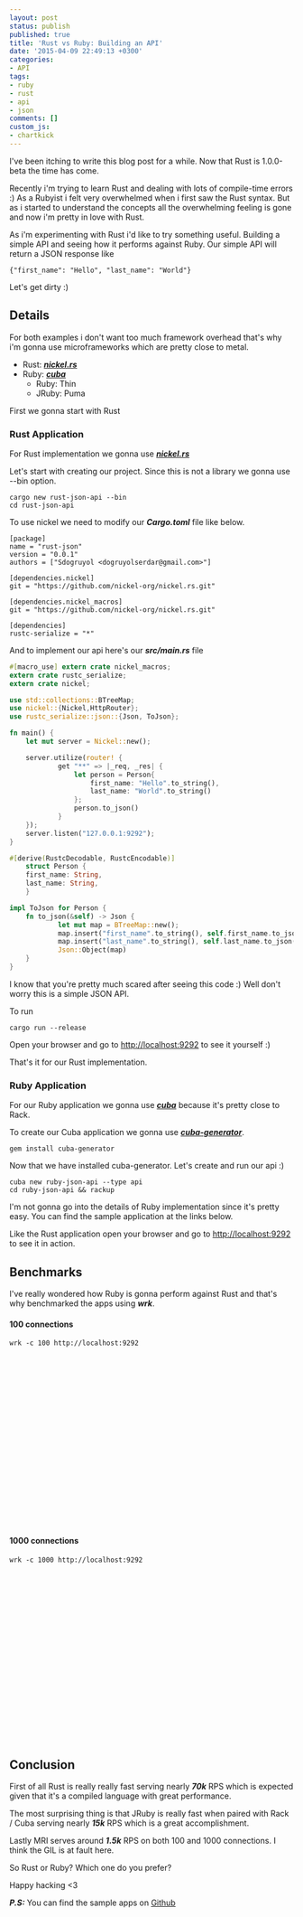 ```yaml
---
layout: post
status: publish
published: true
title: 'Rust vs Ruby: Building an API'
date: '2015-04-09 22:49:13 +0300'
categories:
- API
tags:
- ruby
- rust
- api
- json
comments: []
custom_js:
- chartkick
---
```


I've been itching to write this blog post for a while. Now that Rust is 1.0.0-beta
the time has come.

Recently i'm trying to learn Rust and dealing with lots of compile-time errors :)
As a Rubyist i felt very overwhelmed when i first saw the Rust syntax. But as i started
to understand the concepts all the overwhelming feeling is gone and now i'm pretty in love
with Rust.

As i'm experimenting with Rust i'd like to try something useful. Building a simple API and
seeing how it performs against Ruby. Our simple API will return a JSON response like

	{"first_name": "Hello", "last_name": "World"}

Let's get dirty :)

## Details

For both examples i don't want too much framework overhead that's why i'm gonna use microframeworks which are pretty close to metal.

* Rust: ***[nickel.rs](https://github.com/nickel-org/nickel.rs/)***
* Ruby: ***[cuba](https://github.com/soveran/cuba)***
	* Ruby: Thin
	* JRuby: Puma

First we gonna start with Rust

### Rust Application

For Rust implementation we gonna use ***[nickel.rs](https://github.com/nickel-org/nickel.rs/)***

Let's start with creating our project. Since this is not a library we gonna use --bin option.

	cargo new rust-json-api --bin
	cd rust-json-api

To use nickel we need to modify our ***Cargo.toml*** file like below.

	[package]
	name = "rust-json"
	version = "0.0.1"
	authors = ["Sdogruyol <dogruyolserdar@gmail.com>"]

	[dependencies.nickel]
	git = "https://github.com/nickel-org/nickel.rs.git"

	[dependencies.nickel_macros]
	git = "https://github.com/nickel-org/nickel.rs.git"

	[dependencies]
	rustc-serialize = "*"

And to implement our api here's our ***src/main.rs*** file

```rust
#[macro_use] extern crate nickel_macros;
extern crate rustc_serialize;
extern crate nickel;

use std::collections::BTreeMap;
use nickel::{Nickel,HttpRouter};
use rustc_serialize::json::{Json, ToJson};

fn main() {
	let mut server = Nickel::new();

	server.utilize(router! {
			get "**" => |_req, _res| {
				let person = Person{
					first_name: "Hello".to_string(),
					last_name: "World".to_string()
				};
				person.to_json()
			}
	});
	server.listen("127.0.0.1:9292");
}

#[derive(RustcDecodable, RustcEncodable)]
	struct Person {
	first_name: String,
	last_name: String,
	}

impl ToJson for Person {
	fn to_json(&self) -> Json {
			let mut map = BTreeMap::new();
			map.insert("first_name".to_string(), self.first_name.to_json());
			map.insert("last_name".to_string(), self.last_name.to_json());
			Json::Object(map)
	}
}
```

I know that you're pretty much scared after seeing this code :) Well don't worry this
is a simple JSON API.

To run

	cargo run --release

Open your browser and go to [http://localhost:9292](http://localhost:9292) to see it yourself :)

That's it for our Rust implementation.

### Ruby Application

For our Ruby application we gonna use ***[cuba](https://github.com/soveran/cuba)*** because it's pretty close to Rack.

To create our Cuba application we gonna use ***[cuba-generator](https://github.com/Sdogruyol/cuba-generator)***.

	gem install cuba-generator

Now that we have installed cuba-generator. Let's create and run our api :)

```
cuba new ruby-json-api --type api
cd ruby-json-api && rackup
```

I'm not gonna go into the details of Ruby implementation since it's pretty easy. You can
find the sample application at the links below.

Like the Rust application open your browser and go to [http://localhost:9292](http://localhost:9292) to see it in action.

<script src="//www.google.com/jsapi" type="text/javascript"></script>
<script src="/js/chartkick.js" type="text/javascript"></script>

## Benchmarks

I've really wondered how Ruby is gonna perform against Rust and that's why benchmarked the
apps using ***wrk***.

#### 100 connections

	wrk -c 100 http://localhost:9292

<div id="chart-100" style="height: 300px;"></div>
<script>
  new Chartkick.BarChart("chart-100", [{name: "Request Per Second", data: [["Rust", 69486],["JRuby",13498],["MRI",9483]]}, {name: "Timeout", data: [["MRI", 0],["JRuby", 252],["Rust",271]]}], {max: 100000});
</script>

#### 1000 connections

	wrk -c 1000 http://localhost:9292

<div id="chart-1000" style="height: 300px;"></div>
<script>
  new Chartkick.BarChart("chart-1000", [{name: "Request Per Second", data: [["Rust", 63979],["JRuby",12195],["MRI",8913]]}, {name: "Timeout", data: [["MRI", 3314],["JRuby", 2410],["Rust",2982]]}], {max: 100000});
</script>

## Conclusion

First of all Rust is really really fast serving nearly ***70k*** RPS which is expected given that it's a compiled language with great performance.

The most surprising thing is that JRuby is really fast when paired with Rack / Cuba serving nearly ***15k*** RPS which is a great accomplishment.

Lastly MRI serves around ***1.5k*** RPS on both 100 and 1000 connections. I think the GIL is at fault here.

So Rust or Ruby? Which one do you prefer?

Happy hacking <3

***P.S:*** You can find the sample apps on [Github](https://github.com/Sdogruyol/rust-vs-ruby)
